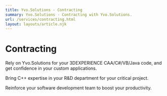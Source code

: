 ```yaml
---
title: Yvo.Solutions - Contracting
summary: Yvo.Solutions - Contracting with Yvo.Solutions.
url: /services/contracting.html
layout: layouts/article.njk
---
```


# Contracting

Rely on Yvo.Solutions for your 3DEXPERIENCE CAA/C#/VB/Java code, and get confidence in your custom applications.

Bring C++ expertise in your R&D department for your critical project.

Reinforce your software development team to boost your productivity.